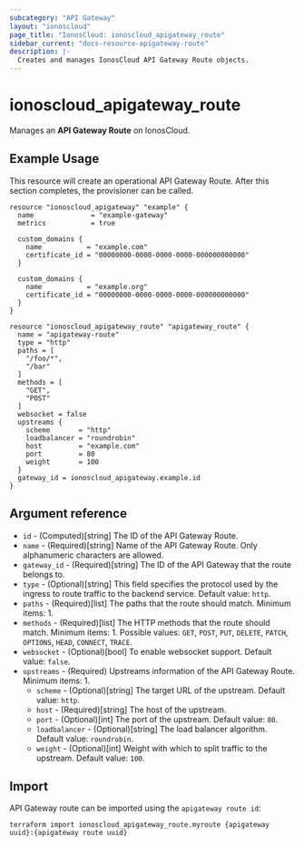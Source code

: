 ```yaml
---
subcategory: "API Gateway"
layout: "ionoscloud"
page_title: "IonosCloud: ionoscloud_apigateway_route"
sidebar_current: "docs-resource-apigateway-route"
description: |-
  Creates and manages IonosCloud API Gateway Route objects.
---
```


# ionoscloud_apigateway_route

Manages an **API Gateway Route** on IonosCloud.

## Example Usage

This resource will create an operational API Gateway Route. After this section completes, the provisioner can be called.

```hcl
resource "ionoscloud_apigateway" "example" {
  name              = "example-gateway"
  metrics           = true

  custom_domains {
    name           = "example.com"
    certificate_id = "00000000-0000-0000-0000-000000000000"
  }

  custom_domains {
    name           = "example.org"
    certificate_id = "00000000-0000-0000-0000-000000000000"
  }
}

resource "ionoscloud_apigateway_route" "apigateway_route" {
  name = "apigateway-route"
  type = "http"
  paths = [
    "/foo/*",
    "/bar"
  ]
  methods = [
    "GET",
    "POST"
  ]
  websocket = false
  upstreams {
    scheme       = "http"
    loadbalancer = "roundrobin"
    host         = "example.com"
    port         = 80
    weight       = 100
  }
  gateway_id = ionoscloud_apigateway.example.id
}
```

## Argument reference

* `id` - (Computed)[string] The ID of the API Gateway Route.
* `name` - (Required)[string] Name of the API Gateway Route. Only alphanumeric characters are allowed.
* `gateway_id` - (Required)[string] The ID of the API Gateway that the route belongs to.
* `type` - (Optional)[string] This field specifies the protocol used by the ingress to route traffic to the backend
  service. Default value: `http`.
* `paths` - (Required)[list] The paths that the route should match. Minimum items: 1.
* `methods` - (Required)[list] The HTTP methods that the route should match. Minimum items: 1. Possible values: `GET`,
  `POST`, `PUT`, `DELETE`, `PATCH`, `OPTIONS`, `HEAD`, `CONNECT`, `TRACE`.
* `websocket` - (Optional)[bool] To enable websocket support. Default value: `false`.
* `upstreams` - (Required) Upstreams information of the API Gateway Route. Minimum items: 1.
    * `scheme` - (Optional)[string] The target URL of the upstream. Default value: `http`.
    * `host` -  (Required)[string] The host of the upstream.
    * `port` -  (Optional)[int] The port of the upstream. Default value: `80`.
    * `loadbalancer` - (Optional)[string] The load balancer algorithm. Default value: `roundrobin`.
    * `weight` - (Optional)[int] Weight with which to split traffic to the upstream. Default value: `100`.

## Import

API Gateway route can be imported using the `apigateway route id`:

```shell
terraform import ionoscloud_apigateway_route.myroute {apigateway uuid}:{apigateway route uuid}
```
